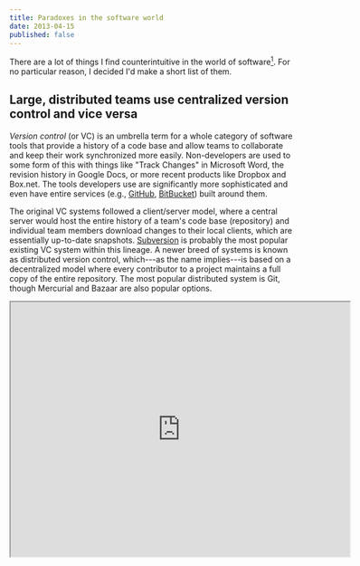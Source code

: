```yaml
---
title: Paradoxes in the software world
date: 2013-04-15
published: false
---
```


There are a lot of things I find counterintuitive in the world of software[^first-sentence]. For no particular reason, I decided I'd make a short list of them.

Large, distributed teams use centralized version control and vice versa
-----------------------------------------------------------------------

*Version control* (or VC) is an umbrella term for a whole category of software tools that provide a history of a code base and allow teams to collaborate and keep their work synchronized more easily. Non-developers are used to some form of this with things like "Track Changes" in Microsoft Word, the revision history in Google Docs, or more recent products like Dropbox and Box.net. The tools developers use are significantly more sophisticated and even have entire services (e.g., [GitHub](https://github.com/), [BitBucket](https://bitbucket.org/)) built around them.

The original VC systems followed a client/server model, where a central server would host the entire history of a team's code base (repository) and individual team members download changes to their local clients, which are essentially up-to-date snapshots. [Subversion](http://subversion.apache.org/) is probably the most popular existing VC system within this lineage. A newer breed of systems is known as distributed version control, which---as the name implies---is based on a decentralized model where every contributor to a project maintains a full copy of the entire repository. The most popular distributed system is Git, though Mercurial and Bazaar are also popular options.

<iframe src="https://charter.herokuapp.com/embed/KBOKGNE6" style="height: 450px; width: 600px;" />

[^first-sentence]: After writing that sentence I felt very strongly that I was writing the introduction to a 5th grade essay.
